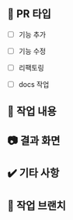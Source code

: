 ## 📌 PR 타입
<!-- [x] 이렇게하면 체크돼요 -->
- [ ] 기능 추가
- [ ] 기능 수정
- [ ] 리팩토링
- [ ] docs 작업


## 📄 작업 내용
<!-- ex) 구글 소셜 로그인 기능추가, 병원 예약 생성 API 작성 -->


## 📷 결과 화면
<!-- 포스트맨 실행결과를 캡처해주세요 -->

## ✔️ 기타 사항
<!-- 리뷰 받고 싶은 포인트를 적어주세요! -->

## 🌳 작업 브랜치
<!--ex)  feat/IS-1  -->
